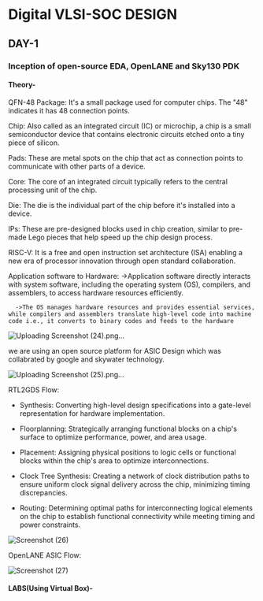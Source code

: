 # Digital VLSI-SOC DESIGN
## DAY-1 
### Inception of open-source EDA, OpenLANE and Sky130 PDK
#### Theory-

QFN-48 Package: It's a small package used for computer chips. The "48" indicates it has 48 connection points.

Chip: Also called as an integrated circuit (IC) or microchip, a chip is a small semiconductor device that contains electronic circuits etched onto a tiny piece of silicon.

Pads: These are metal spots on the chip that act as connection points to communicate with other parts of a device.

Core: The core of an integrated circuit typically refers to the central processing unit of the chip.

Die: The die is the individual part of the chip before it's installed into a device.

IPs: These are pre-designed blocks used in chip creation, similar to pre-made Lego pieces that help speed up the chip design process.

RISC-V: It is a free and open instruction set architecture (ISA) enabling a new era of processor innovation through open standard collaboration.

Application software to Hardware:
      ->Application software directly interacts with system software, including the operating system (OS), compilers, and assemblers, to access hardware resources 
      efficiently.
      
      ->The OS manages hardware resources and provides essential services, while compilers and assemblers translate high-level code into machine code i.e., it converts to binary codes and feeds to the hardware

![Uploading Screenshot (24).png…]()

we are using an open source platform for ASIC Design which was collabrated by google and skywater technology.

![Uploading Screenshot (25).png…]()

RTL2GDS Flow:

- Synthesis: Converting high-level design specifications into a gate-level representation for hardware implementation.
  
- Floorplanning: Strategically arranging functional blocks on a chip's surface to optimize performance, power, and area usage.
  
- Placement: Assigning physical positions to logic cells or functional blocks within the chip's area to optimize interconnections.
  
- Clock Tree Synthesis: Creating a network of clock distribution paths to ensure uniform clock signal delivery across the chip, minimizing timing discrepancies.
  
- Routing: Determining optimal paths for interconnecting logical elements on the chip to establish functional connectivity while meeting timing and power constraints.

  

![Screenshot (26)](https://github.com/Bhanu-c3/vsdworkshop/assets/165283408/cf701fa5-9ec3-413e-a85f-e4c8575df708)

OpenLANE ASIC Flow:


![Screenshot (27)](https://github.com/Bhanu-c3/vsdworkshop/assets/165283408/3d2827f0-cf17-44ea-8b46-43acb4f61ec7)

#### LABS(Using Virtual Box)-




